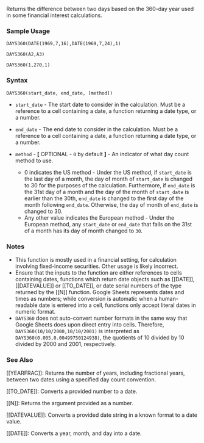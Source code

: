 Returns the difference between two days based on the 360-day year used in some financial interest calculations.

### Sample Usage

`DAYS360(DATE(1969,7,16),DATE(1969,7,24),1)`

`DAYS360(A2,A3)`

`DAYS360(1,270,1)`

### Syntax

`DAYS360(start_date, end_date, [method])`

* `start_date` - The start date to consider in the calculation. Must be a reference to a cell containing a date, a function returning a date type, or a number.
* `end_date` - The end date to consider in the calculation. Must be a reference to a cell containing a date, a function returning a date type, or a number.
* `method` - **[** OPTIONAL - `0` by default **]** - An indicator of what day count method to use.

  + 0 indicates the US method - Under the US method, if `start_date` is the last day of a month, the day of month of `start_date` is changed to 30 for the purposes of the calculation. Furthermore, if `end_date` is the 31st day of a month and the day of the month of `start_date` is earlier than the 30th, `end_date` is changed to the first day of the month following `end_date`. Otherwise, the day of month of `end_date` is changed to 30.
  + Any other value indicates the European method - Under the European method, any `start_date` or `end_date` that falls on the 31st of a month has its day of month changed to `30`.

### Notes

* This function is mostly used in a financial setting, for calculation involving fixed-income securities. Other usage is likely incorrect.
* Ensure that the inputs to the function are either references to cells containing dates, functions which return date objects such as [[DATE]], [[DATEVALUE]] or [[TO_DATE]], or date serial numbers of the type returned by the [[N]] function. Google Sheets represents dates and times as numbers; while conversion is automatic when a human-readable date is entered into a cell, functions only accept literal dates in numeric format.
* `DAYS360` does not auto-convert number formats in the same way that Google Sheets does upon direct entry into cells. Therefore, `DAYS360(10/10/2000,10/10/2001)` is interpreted as `DAYS360(0.005,0.00499750124938)`, the quotients of 10 divided by 10 divided by 2000 and 2001, respectively.

### See Also

[[YEARFRAC]]: Returns the number of years, including fractional years, between two dates using a specified day count convention.

[[TO_DATE]]: Converts a provided number to a date.

[[N]]: Returns the argument provided as a number.

[[DATEVALUE]]: Converts a provided date string in a known format to a date value.

[[DATE]]: Converts a year, month, and day into a date.
